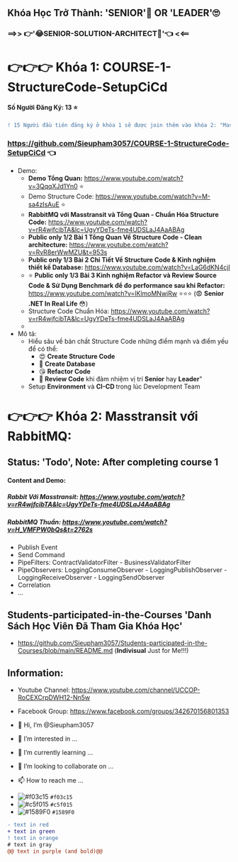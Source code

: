  ## Khóa Học Trở Thành: 'SENIOR'🤔 OR 'LEADER'🙄 
### ==>> 👉'😂SENIOR-SOLUTION-ARCHITECT🤣'👈 <<==

# 👉👉👉 Khóa 1: COURSE-1-StructureCode-SetupCiCd
#### Số Người Đăng Ký: 13 ⭐ 
```diff
! 15 Người đầu tiên đăng ký ở khóa 1 sẽ được join thêm vào khóa 2: "Masstransit với RabbitMQ"
```
 ###  https://github.com/Sieupham3057/COURSE-1-StructureCode-SetupCiCd 👈
  - Demo:
      + <b>Demo Tổng Quan:</b> https://www.youtube.com/watch?v=3QqqXJd1Yn0 ⭐
      + Demo Structure Code: https://www.youtube.com/watch?v=M-sa4zIsAuE ⭐
      + <b>RabbitMQ với Masstransit và Tổng Quan - Chuẩn Hóa Structure Code:</b> https://www.youtube.com/watch?v=rR4wjfcibTA&lc=UgyYDeTs-fme4UDSLaJ4AaABAg
      + <b>Public only 1/2 Bài 1 Tổng Quan Về Structure Code - Clean architecture:</b> https://www.youtube.com/watch?v=RvR8erWwMZU&t=953s
      + <b>Public only 1/3 Bài 2 Chi Tiết Về Structure Code & Kinh nghiệm thiết kế Database:</b> https://www.youtube.com/watch?v=LaG6dKN4cjI
      + ⭐ <b>Public only 1/3 Bài 3  Kinh nghiệm Refactor và Review Source Code & Sử Dụng Benchmark để đo performance sau khi Refactor:</b> https://www.youtube.com/watch?v=lKlmoMNwjRw ⭐⭐⭐ (😨 <b>Senior .NET In Real Life</b> 😳)
      + Structure Code Chuẩn Hóa: https://www.youtube.com/watch?v=rR4wjfcibTA&lc=UgyYDeTs-fme4UDSLaJ4AaABAg
      + 
  - Mô tả:
      * Hiểu sâu về bản chất Structure Code những điểm mạnh và điểm yếu để có thể:
          + 😍 <b>Create Structure Code</b>
          + 🤗 <b>Create Database</b>
          + 😘 <b> Refactor Code</b>
          + 🥰 <b>Review Code</b> khi đảm nhiệm vị trí <b>Senior</b> hay <b>Leader</b>"
      * Setup <b>Environment</b> và <b>CI-CD </b>trong lúc Development Team
        
# 👉👉👉 Khóa 2: Masstransit với RabbitMQ: 
## Status: 'Todo', Note: After completing course 1
#### Content and Demo: 
##### Rabbit Với Masstransit: https://www.youtube.com/watch?v=rR4wjfcibTA&lc=UgyYDeTs-fme4UDSLaJ4AaABAg
##### RabbitMQ Thuần: https://www.youtube.com/watch?v=H_VMFPW0bQs&t=2762s
 - Publish Event
 - Send Command
 - PipeFilters: ContractValidatorFilter - BusinessValidatorFilter
 - PipeObservers: LoggingConsumeObserver - LoggingPublishObserver - LoggingReceiveObserver - LoggingSendObserver
 - Correlation
 - ...

## Students-participated-in-the-Courses 'Danh Sách Học Viên Đã Tham Gia Khóa Học'
  - https://github.com/Sieupham3057/Students-participated-in-the-Courses/blob/main/README.md (<b>Indivisual</b> Just for Me!!!)

  ## Information:
 - Youtube Channel: https://www.youtube.com/channel/UCCOP-RoCEXCrpDWH12-Nn5w
 - Facebook Group: https://www.facebook.com/groups/342670156801353

- 👋 Hi, I’m @Sieupham3057
- 👀 I’m interested in ...
- 🌱 I’m currently learning ...
- 💞️ I’m looking to collaborate on ...
- 📫 How to reach me ...

<!---
Sieupham3057/Sieupham3057 is a ✨ special ✨ repository because its `README.md` (this file) appears on your GitHub profile.
You can click the Preview link to take a look at your changes.
--->

- ![#f03c15](https://placehold.co/15x15/f03c15/f03c15.png) `#f03c15`
- ![#c5f015](https://placehold.co/15x15/c5f015/c5f015.png) `#c5f015`
- ![#1589F0](https://placehold.co/15x15/1589F0/1589F0.png) `#1589F0`

```diff
- text in red
+ text in green
! text in orange
# text in gray
@@ text in purple (and bold)@@
```

